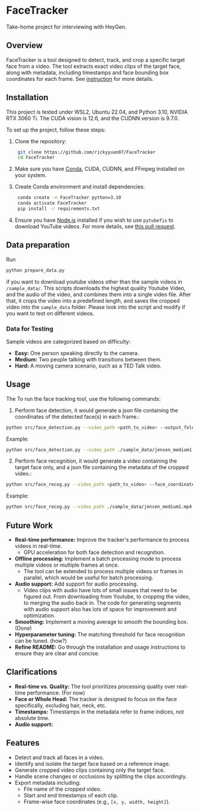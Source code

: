 # FaceTracker

Take-home project for interviewing with HeyGen.

## Overview
FaceTracker is a tool designed to detect, track, and crop a specific target face from a video. The tool extracts exact video clips of the target face, along with metadata, including timestamps and face bounding box coordinates for each frame. See [instruction](instructions.md) for more details.

## Installation
This project is tested under WSL2, Ubuntu 22.04, and Python 3.10, NVIDIA RTX 3060 Ti. The CUDA vision is 12.6, and the CUDNN version is 9.7.0.

To set up the project, follow these steps:

1. Clone the repository:
   ```bash
    git clone https://github.com/rickyyuan07/FaceTracker
    cd FaceTracker
   ```

2. Make sure you have [Conda](https://docs.conda.io/en/latest/miniconda.html), CUDA, CUDNN, and FFmpeg installed on your system.

3. Create Conda environment and install dependencies:
   ```bash
    conda create -n FaceTracker python=3.10
    conda activate FaceTracker
    pip install -r requirements.txt
   ```

4. Ensure you have [Node.js](https://nodejs.org/en) installed if you wish to use `pytubefix` to download YouTube videos. For more details, see [this pull request](https://github.com/JuanBindez/pytubefix/pull/209).

## Data preparation
Run
```bash
python prepare_data.py
```

if you want to download youtube videos other than the sample videos in `/sample_data/`. This scripts downloads the highest quality Youtube Video, and the audio of the video, and combines them into a single video file. After that, it crops the video into a predefined length, and saves the cropped video into the `sample_data` folder. Please look into the script and modify if you want to test on different videos.

### Data for Testing
Sample videos are categorized based on difficulty:
- **Easy:** One person speaking directly to the camera.
- **Medium:** Two people talking with transitions between them.
- **Hard:** A moving camera scenario, such as a TED Talk video.

## Usage
The To run the face tracking tool, use the following commands:

1. Perform face detection, it would generate a json file containing the coordinates of the detected face(s) in each frame.:

```bash
python src/face_detection.py --video_path <path_to_video> --output_folder <path_to_save_output> --algorithm <algorithm_name> --debug
```

Example:
```bash
python src/face_detection.py --video_path ./sample_data/jensen_medium1.mp4 --output_folder ./output/jensen_medium1 --algorithm retinaface
```

2. Perform face recognition, it would generate a video containing the target face only, and a json file containing the metadata of the cropped video.:
```bash
python src/face_recog.py --video_path <path_to_video> --face_coordinates_path <path_to_save_face_coordinates> --reference_image_path <path_to_reference_image> --output_dir <path_to_save_output> --debug
```

Example:
```bash
python src/face_recog.py --video_path ./sample_data/jensen_medium1.mp4 --face_coordinates_path ./output/jensen_medium1/face_coordinates.json --reference_image_path ./sample_data/jensen_huang.png --output_dir ./output/jensen_medium1/videos/
```

## Future Work
- **Real-time performance:** Improve the tracker's performance to process videos in real-time.
    - GPU acceleration for both face detection and recognition.
- **Offline processing:** Implement a batch processing mode to process multiple videos or multiple frames at once.
    - The tool can be extended to process multiple videos or frames in parallel, which would be useful for batch processing.
- **Audio support:**  Add support for audio processing.
    - Video clips with audio have lots of small issues that need to be figured out. From downloading from Youtube, to cropping the video, to merging the audio back in. The code for generating segments with audio support also has lots of space for improvement and optimization.
- **Smoothing:** Implement a moving average to smooth the bounding box. (Done)
- **Hyperparameter tuning:** The matching threshold for face recognition can be tuned. (how?)
- **Refine README:** Go through the installation and usage instructions to ensure they are clear and concise.


## Clarifications
- **Real-time vs. Quality:** The tool prioritizes processing quality over real-time performance. (For now)
- **Face or Whole Head:** The tracker is designed to focus on the face specifically, excluding hair, neck, etc.
- **Timestamps:** Timestamps in the metadata refer to frame indices, not absolute time.
- **Audio support:**


## Features
- Detect and track all faces in a video.
- Identify and isolate the target face based on a reference image.
- Generate cropped video clips containing only the target face.
- Handle scene changes or occlusions by splitting the clips accordingly.
- Export metadata including:
  - File name of the cropped video.
  - Start and end timestamps of each clip.
  - Frame-wise face coordinates (e.g., `[x, y, width, height]`).